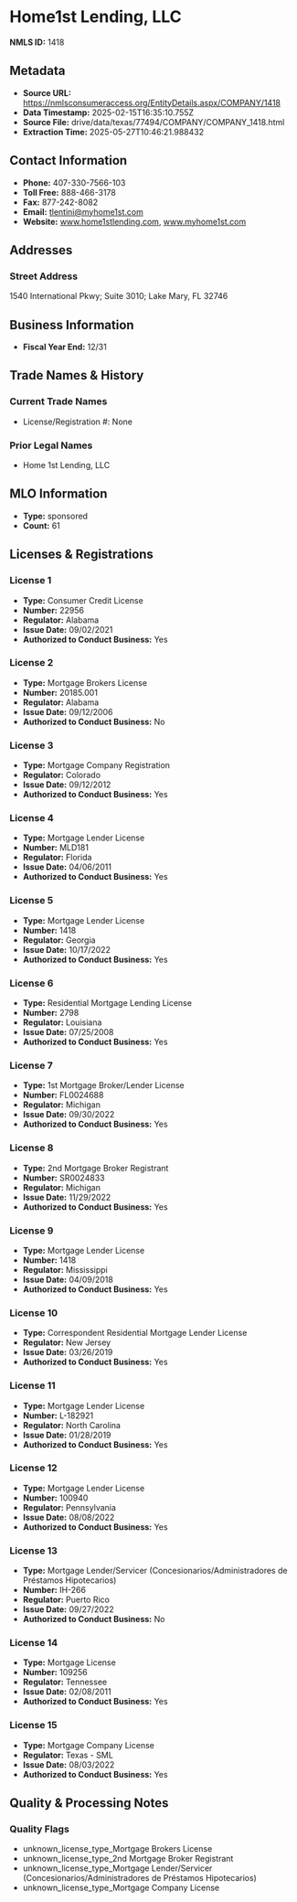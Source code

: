 # Home1st Lending, LLC

**NMLS ID:** 1418

## Metadata
- **Source URL:** https://nmlsconsumeraccess.org/EntityDetails.aspx/COMPANY/1418
- **Data Timestamp:** 2025-02-15T16:35:10.755Z
- **Source File:** drive/data/texas/77494/COMPANY/COMPANY_1418.html
- **Extraction Time:** 2025-05-27T10:46:21.988432

## Contact Information
- **Phone:** 407-330-7566-103
- **Toll Free:** 888-466-3178
- **Fax:** 877-242-8082
- **Email:** tlentini@myhome1st.com
- **Website:** www.home1stlending.com, www.myhome1st.com

## Addresses
### Street Address
1540 International Pkwy; Suite 3010; Lake Mary, FL 32746

## Business Information
- **Fiscal Year End:** 12/31

## Trade Names & History
### Current Trade Names
- License/Registration #: None

### Prior Legal Names
- Home 1st Lending, LLC

## MLO Information
- **Type:** sponsored
- **Count:** 61

## Licenses & Registrations

### License 1
- **Type:** Consumer Credit License
- **Number:** 22956
- **Regulator:** Alabama
- **Issue Date:** 09/02/2021
- **Authorized to Conduct Business:** Yes

### License 2
- **Type:** Mortgage Brokers License
- **Number:** 20185.001
- **Regulator:** Alabama
- **Issue Date:** 09/12/2006
- **Authorized to Conduct Business:** No

### License 3
- **Type:** Mortgage Company Registration
- **Regulator:** Colorado
- **Issue Date:** 09/12/2012
- **Authorized to Conduct Business:** Yes

### License 4
- **Type:** Mortgage Lender License
- **Number:** MLD181
- **Regulator:** Florida
- **Issue Date:** 04/06/2011
- **Authorized to Conduct Business:** Yes

### License 5
- **Type:** Mortgage Lender License
- **Number:** 1418
- **Regulator:** Georgia
- **Issue Date:** 10/17/2022
- **Authorized to Conduct Business:** Yes

### License 6
- **Type:** Residential Mortgage Lending License
- **Number:** 2798
- **Regulator:** Louisiana
- **Issue Date:** 07/25/2008
- **Authorized to Conduct Business:** Yes

### License 7
- **Type:** 1st Mortgage Broker/Lender License
- **Number:** FL0024688
- **Regulator:** Michigan
- **Issue Date:** 09/30/2022
- **Authorized to Conduct Business:** Yes

### License 8
- **Type:** 2nd Mortgage Broker Registrant
- **Number:** SR0024833
- **Regulator:** Michigan
- **Issue Date:** 11/29/2022
- **Authorized to Conduct Business:** Yes

### License 9
- **Type:** Mortgage Lender License
- **Number:** 1418
- **Regulator:** Mississippi
- **Issue Date:** 04/09/2018
- **Authorized to Conduct Business:** Yes

### License 10
- **Type:** Correspondent Residential Mortgage Lender License
- **Regulator:** New Jersey
- **Issue Date:** 03/26/2019
- **Authorized to Conduct Business:** Yes

### License 11
- **Type:** Mortgage Lender License
- **Number:** L-182921
- **Regulator:** North Carolina
- **Issue Date:** 01/28/2019
- **Authorized to Conduct Business:** Yes

### License 12
- **Type:** Mortgage Lender License
- **Number:** 100940
- **Regulator:** Pennsylvania
- **Issue Date:** 08/08/2022
- **Authorized to Conduct Business:** Yes

### License 13
- **Type:** Mortgage Lender/Servicer (Concesionarios/Administradores de Préstamos Hipotecarios)
- **Number:** IH-266
- **Regulator:** Puerto Rico
- **Issue Date:** 09/27/2022
- **Authorized to Conduct Business:** No

### License 14
- **Type:** Mortgage License
- **Number:** 109256
- **Regulator:** Tennessee
- **Issue Date:** 02/08/2011
- **Authorized to Conduct Business:** Yes

### License 15
- **Type:** Mortgage Company License
- **Regulator:** Texas - SML
- **Issue Date:** 08/03/2022
- **Authorized to Conduct Business:** Yes

## Quality & Processing Notes
### Quality Flags
- unknown_license_type_Mortgage Brokers License
- unknown_license_type_2nd Mortgage Broker Registrant
- unknown_license_type_Mortgage Lender/Servicer (Concesionarios/Administradores de Préstamos Hipotecarios)
- unknown_license_type_Mortgage Company License
